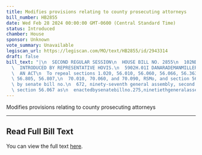 ```yaml
---
title: Modifies provisions relating to county prosecuting attorneys
bill_number: HB2855
date: Wed Feb 28 2024 00:00:00 GMT-0600 (Central Standard Time)
status: Introduced
chamber: House
sponsor: Unknown
vote_summary: Unavailable
legiscan_url: https://legiscan.com/MO/text/HB2855/id/2943314
draft: false
bill_text: "|\n  SECOND REGULAR SESSION\n  HOUSE BILL NO. 2855\n  102ND GENERAL ASSEMBLY\n\
  \  INTRODUCED BY REPRESENTATIVE HOVIS.\n  5902H.01I DANARADEMANMILLER,ChiefClerk\n\
  \  AN ACT\n  To repeal sections 1.020, 56.010, 56.060, 56.066, 56.363, 56.640, 56.700,\
  \ 56.805, 56.807,\n  70.010, 70.060, and 70.090, RSMo, and section 56.067 as enacted\
  \ by senate bill no.\n  672, ninety-seventh general assembly, second regular session,\
  \ section 56.067 as\n  enactedbysenatebillno.275,ninetiethgeneralassembly,firstregularsession,section"
---
```

Modifies provisions relating to county prosecuting attorneys

---

## Read Full Bill Text

You can view the full text [here](https://legiscan.com/MO/text/HB2855/id/2943314).
